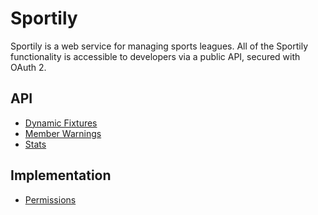 # Sportily

Sportily is a web service for managing sports leagues. All of the Sportily functionality is accessible to developers via a public API, secured with OAuth 2.

## API

* [Dynamic Fixtures](api/dynamic-fixtures.md)
* [Member Warnings](api/member-warnings.md)
* [Stats](api/stats.md)

## Implementation

* [Permissions](implementation/permissions.md)
